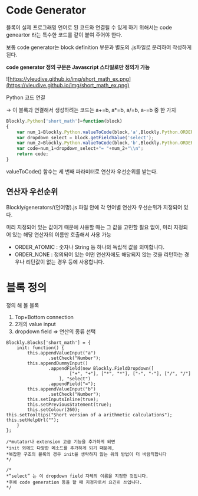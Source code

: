 # Code Generator

블록이 실제 프로그래밍 언어로 된 코드와 연결될 수 있게 하기 위해서는 code geneartor 라는 특수한 코드를 같이 붙여 주어야 한다.

보통 code generator는 block definition 부분과 별도의 .js파일로 분리하여 작성하게 된다.

**code generator 정의 구문은 Javascript 스타일로만 정의가 가능**

![https://vleudive.github.io/img/short_math_ex.png](https://vleudive.github.io/img/short_math_ex.png)

Python 코드 연결

→ 이 블록과 연결해서 생성하려는 코드는 a+=b, a*=b, a/=b, a-=b 중 한 가지

```jsx
Blockly.Python['short_math']=function(block)
{
    var num_1=Blockly.Python.valueToCode(block,'a',Blockly.Python.ORDER_ATOMIC);
    var dropdown_select = block.getFieldValue('select');
    var num_2=Blockly.Python.valueToCode(block,'b',Blockly.Python.ORDER_ATOMIC);
    var code=num_1+dropdown_select+"= "+num_2+"\\n";
    return code;
}
```

valueToCode() 함수는 세 번째 파라미터로 연산자 우선순위를 받는다.

## 연산자 우선순위

Blockly/generators/(언어명).js 파일 안에 각 언어별 연산자 우선순위가 지정되어 있다.

미리 지정되어 있는 값이기 때문에 사용할 때는 그 값을 고민할 필요 없이, 미리 지정되어 있는 해당 연산자의 이름만 호출해서 사용 가능

- ORDER_ATOMIC : 숫자나 String 등 하나의 독립적 값을 의미합니다.
- ORDER_NONE : 정의되어 있는 어떤 연산자에도 해당되지 않는 것을 리턴하는 경우나 리턴값이 없는 경우 등에 사용합니다.



# 블록 정의

정의 해 볼 블록

1. Top+Bottom connection
2. 2개의 value input
3. dropdown field ⇒ 연산의 종류 선택

```jsx정의 해 볼 블록
Blockly.Blocks['short_math'] = {
	init: function() {
		this.appendValueInput("a")
				.setCheck("Number");
		this.appendDummyInput()
				.appendField(new Blockly.FieldDropdown([
						["+", "+"], ["*", "*"], ["-", "-"], ["/", "/"]
					], "select")
				.appendField("=");
		this.appendValueInput("b")
				.setCheck("Number");
		this.setInputsInline(true);
		this.setPreviousStatement(true);
		this.setColour(260);
this.setTooltips("Short version of a arithmetic calculations");
this.setHelpUrl("");
	}
};

/*mutator나 extension 고급 기능을 추가하게 되면 
*init 외에도 다양한 메소드를 추가하게 되기 때문에, 
*복잡한 구조의 블록의 경우 init을 생략하지 않는 위의 방법이 더 바람직합니다
*/

/*
*“select” 는 이 dropdown field 자체의 이름을 지정한 것입니다. 
*후에 code generation 등을 할 때 지정자로서 요긴히 쓰입니다.
*/
```

